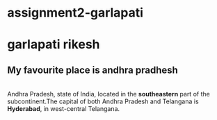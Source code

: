 # assignment2-garlapati
# garlapati rikesh
## My favourite place is andhra pradhesh
<br> Andhra Pradesh, state of India, located in the **southeastern** part of the subcontinent.The capital of both Andhra Pradesh and Telangana is **Hyderabad**, in west-central Telangana.